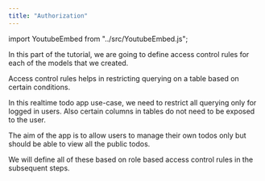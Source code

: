 ```yaml
---
title: "Authorization"
---
```


import YoutubeEmbed from "../src/YoutubeEmbed.js";

<YoutubeEmbed link="https://www.youtube.com/embed/URMEgibHof0" />

In this part of the tutorial, we are going to define access control rules for each of the models that we created.

Access control rules helps in restricting querying on a table based on certain conditions.

In this realtime todo app use-case, we need to restrict all querying only for logged in users. Also certain columns in tables do not need to be exposed to the user.

The aim of the app is to allow users to manage their own todos only but should be able to view all the public todos.

We will define all of these based on role based access control rules in the subsequent steps.